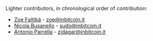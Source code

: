 Lighter contributors, in chronological order of contribution:

* [Zoe Faltibà](https://gitlab.com/zoedberg) - zoe@inbitcoin.it
* [Nicola Busanello](https://gitlab.com/dieeasy) - sudo@inbitcoin.it
* [Antonio Parrella](https://gitlab.com/zidagar) - zidagar@inbitcoin.it
